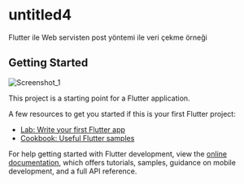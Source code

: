 # untitled4

Flutter ile Web servisten post yöntemi ile veri çekme örneği

## Getting Started

![Screenshot_1](https://github.com/user-attachments/assets/97518e6d-700a-48bc-9515-41f308b8e3fd)

This project is a starting point for a Flutter application.

A few resources to get you started if this is your first Flutter project:

- [Lab: Write your first Flutter app](https://docs.flutter.dev/get-started/codelab)
- [Cookbook: Useful Flutter samples](https://docs.flutter.dev/cookbook)

For help getting started with Flutter development, view the
[online documentation](https://docs.flutter.dev/), which offers tutorials,
samples, guidance on mobile development, and a full API reference.

